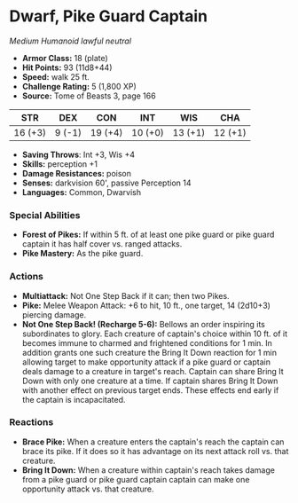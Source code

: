 # Dwarf, Pike Guard Captain

*Medium* *Humanoid* *lawful neutral*

- **Armor Class:** 18 (plate)
- **Hit Points:** 93 (11d8+44)
- **Speed:** walk 25 ft.
- **Challenge Rating:** 5 (1,800 XP)
- **Source:** Tome of Beasts 3, page 166

| STR | DEX | CON | INT | WIS | CHA |
| --- | --- | --- | --- | --- | --- |
| 16 (+3) | 9 (-1) | 19 (+4) | 10 (+0) | 13 (+1) | 12 (+1) |

- **Saving Throws**: Int +3, Wis +4
- **Skills:** perception +1
- **Damage Resistances:** poison
- **Senses:** darkvision 60', passive Perception 14
- **Languages:** Common, Dwarvish

### Special Abilities

- **Forest of Pikes:** If within 5 ft. of at least one pike guard or pike guard captain it has half cover vs. ranged attacks.
- **Pike Mastery:** As the pike guard.

### Actions

- **Multiattack:** Not One Step Back if it can; then two Pikes.
- **Pike:** Melee Weapon Attack: +6 to hit, 10 ft., one target, 14 (2d10+3) piercing damage.
- **Not One Step Back! (Recharge 5-6):** Bellows an order inspiring its subordinates to glory. Each creature of captain's choice within 10 ft. of it becomes immune to charmed and frightened conditions for 1 min. In addition grants one such creature the Bring It Down reaction for 1 min allowing target to make opportunity attack if a pike guard or captain deals damage to a creature in target's reach. Captain can share Bring It Down with only one creature at a time. If captain shares Bring It Down with another effect on previous target ends. These effects end early if the captain is incapacitated.

### Reactions

- **Brace Pike:** When a creature enters the captain's reach the captain can brace its pike. If it does so it has advantage on its next attack roll vs. that creature.
- **Bring It Down:** When a creature within captain's reach takes damage from a pike guard or pike guard captain captain can make one opportunity attack vs. that creature.


